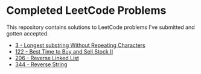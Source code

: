 # Completed LeetCode Problems

This repository contains solutions to LeetCode problems I've submitted and
gotten accepted.

- [3 - Longest substring Without Repeating Characters](https://leetcode.com/problems/longest-substring-without-repeating-characters/submissions/)
- [122 - Best Time to Buy and Sell Stock II](https://leetcode.com/problems/best-time-to-buy-and-sell-stock-ii/)
- [206 - Reverse Linked List](https://leetcode.com/problems/reverse-linked-list/)
- [344 - Reverse String](https://leetcode.com/problems/reverse-string/)

